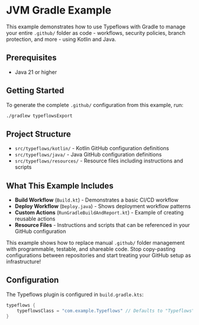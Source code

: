 # JVM Gradle Example

This example demonstrates how to use Typeflows with Gradle to manage your entire `.github/` folder as code - workflows, security policies, branch protection, and more - using Kotlin and Java.

## Prerequisites

- Java 21 or higher

## Getting Started

To generate the complete `.github/` configuration from this example, run:

```bash
./gradlew typeflowsExport
```

## Project Structure

- `src/typeflows/kotlin/` - Kotlin GitHub configuration definitions
- `src/typeflows/java/` - Java GitHub configuration definitions  
- `src/typeflows/resources/` - Resource files including instructions and scripts

## What This Example Includes

- **Build Workflow** (`Build.kt`) - Demonstrates a basic CI/CD workflow
- **Deploy Workflow** (`Deploy.java`) - Shows deployment workflow patterns  
- **Custom Actions** (`RunGradleBuildAndReport.kt`) - Example of creating reusable actions
- **Resource Files** - Instructions and scripts that can be referenced in your GitHub configuration

This example shows how to replace manual `.github/` folder management with programmable, testable, and shareable code. Stop copy-pasting configurations between repositories and start treating your GitHub setup as infrastructure!

## Configuration

The Typeflows plugin is configured in `build.gradle.kts`:

```kotlin
typeflows {
    typeflowsClass = "com.example.Typeflows" // Defaults to "Typeflows"
}
```
